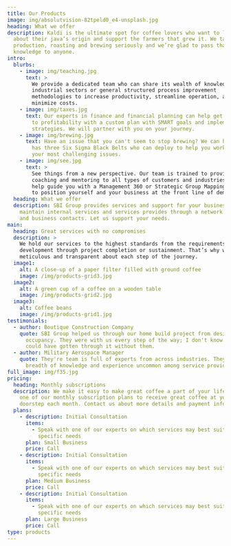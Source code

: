```yaml
---
title: Our Products
image: img/absolutvision-82tpeld0_e4-unsplash.jpg
heading: What we offer
description: Kaldi is the ultimate spot for coffee lovers who want to learn
  about their java’s origin and support the farmers that grew it. We take coffee
  production, roasting and brewing seriously and we’re glad to pass that
  knowledge to anyone.
intro:
  blurbs:
    - image: img/teaching.jpg
      text: >
        We provide a dedicated team who can share its wealth of knowledge of key
        industrial sectors or general structured process improvement
        methodologies to increase productivity, streamline operation, and
        minimize costs.
    - image: img/taxes.jpg
      text: Our experts in finance and financial planning can help get you on the path
        to profitability with a custom plan with SMART goals and implementation
        strategies. We will partner with you on your journey.
    - image: img/brewing.jpg
      text: Have an issue that you can't seem to stop brewing? We can help! Our team
        has three Six Sigma Black Belts who can deploy to help you work through
        your most challenging issues.
    - image: img/see.jpg
      text: >
        See things from a new perspective. Our team is trained to providing
        coaching and mentoring to all types of customers and industries. Let us
        help guide you with a Management 360 or Strategic Group Mapping exercise
        to position yourself and your business at the front line of demand.
  heading: What we offer
  description: SBI Group provides services and support for your business needs. We
    maintain internal services and services provides through a network of talent
    and business contacts. Let us support your needs.
main:
  heading: Great services with no compromises
  description: >
    We hold our services to the highest standards from the requirements
    development through project completion or sustainment. That’s why we’re
    meticulous and transparent about each step of the journey.
  image1:
    alt: A close-up of a paper filter filled with ground coffee
    image: /img/products-grid3.jpg
  image2:
    alt: A green cup of a coffee on a wooden table
    image: /img/products-grid2.jpg
  image3:
    alt: Coffee beans
    image: /img/products-grid1.jpg
testimonials:
  - author: Boutique Construction Company
    quote: SBI Group helped us through our home build project from design through
      occupancy. They were with us every step of the way; I don't know how we
      could have gotten through it without them.
  - author: Military Aerospace Manager
    quote: They're team is full of experts from across industries. They have a
      breadth of knowledge and experience uncommon among service providers
full_image: img/f35.jpg
pricing:
  heading: Monthly subscriptions
  description: We make it easy to make great coffee a part of your life. Choose
    one of our monthly subscription plans to receive great coffee at your
    doorstep each month. Contact us about more details and payment info.
  plans:
    - description: Initial Consultation
      items:
        - Speak with one of our experts on which services may best suit your
          specific needs
      plan: Small Business
      price: Call
    - description: Initial Consultation
      items:
        - Speak with one of our experts on which services may best suit your
          specific needs
      plan: Medium Business
      price: Call
    - description: Initial Consultation
      items:
        - Speak with one of our experts on which services may best suit your
          specific needs
      plan: Large Business
      price: Call
type: products
---
```

